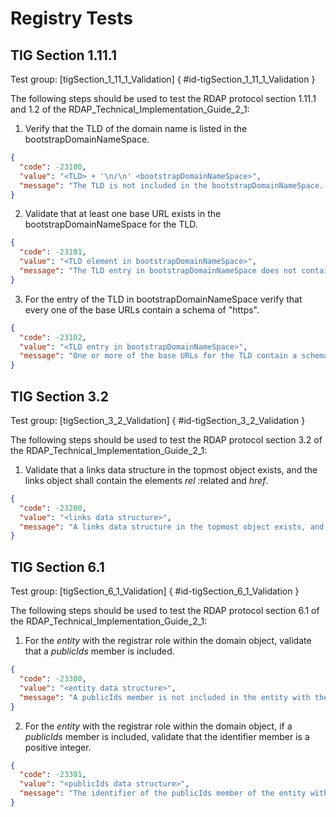 # Registry Tests

## TIG Section 1.11.1

Test group: [tigSection_1_11_1_Validation]  [](){ #id-tigSection_1_11_1_Validation }

The following steps should be used to test the RDAP protocol section 1.11.1 and 1.2 of the RDAP_Technical_Implementation_Guide_2_1:

1. Verify that the TLD of the domain name is listed in the bootstrapDomainNameSpace.
``` json
{
  "code": -23100,
  "value": "<TLD> + '\n/\n' <bootstrapDomainNameSpace>",
  "message": "The TLD is not included in the bootstrapDomainNameSpace. See section 1.11.1 of the RDAP_Technical_Implementation_Guide_2_1."
}
```
2. Validate that at least one base URL exists in the bootstrapDomainNameSpace for the TLD.
``` json
{
  "code": -23101,
  "value": "<TLD element in bootstrapDomainNameSpace>",
  "message": "The TLD entry in bootstrapDomainNameSpace does not contain a base URL. See section 1.11.1 of the RDAP_Technical_Implementation_Guide_2_1."
}
```
3. For the entry of the TLD in bootstrapDomainNameSpace verify that every one of the base URLs contain a schema of "https".
``` json
{
  "code": -23102,
  "value": "<TLD entry in bootstrapDomainNameSpace>",
  "message": "One or more of the base URLs for the TLD contain a schema different from https. See section 1.2 of the RDAP_Technical_Implementation_Guide_2_1."
}
```

## TIG Section 3.2

Test group: [tigSection_3_2_Validation]  [](){ #id-tigSection_3_2_Validation }

The following steps should be used to test the RDAP protocol section 3.2 of the RDAP_Technical_Implementation_Guide_2_1:

1. Validate that a links data structure in the topmost object exists, and the links object shall contain the elements _rel_ :related and _href_.
``` json
{
  "code": -23200,
  "value": "<links data structure>",
  "message": "A links data structure in the topmost object exists, and the links object shall contain the elements rel:related and href, but they were not found. See section 3.2 of the RDAP_Technical_Implementation_Guide_2_1."
}
```

## TIG Section 6.1

Test group: [tigSection_6_1_Validation]  [](){ #id-tigSection_6_1_Validation }

The following steps should be used to test the RDAP protocol section 6.1 of the RDAP_Technical_Implementation_Guide_2_1:

1. For the _entity_ with the registrar role within the domain object, validate that a _publicIds_ member is included.
``` json
{
  "code": -23300,
  "value": "<entity data structure>",
  "message": "A publicIds member is not included in the entity with the registrar role."
}
```
2. For the _entity_ with the registrar role within the domain object, if a _publicIds_ member is included, validate that the identifier member is a positive integer.
``` json
{
  "code": -23301,
  "value": "<publicIds data structure>",
  "message": "The identifier of the publicIds member of the entity with the registrar role is not a positive integer."
}
```

